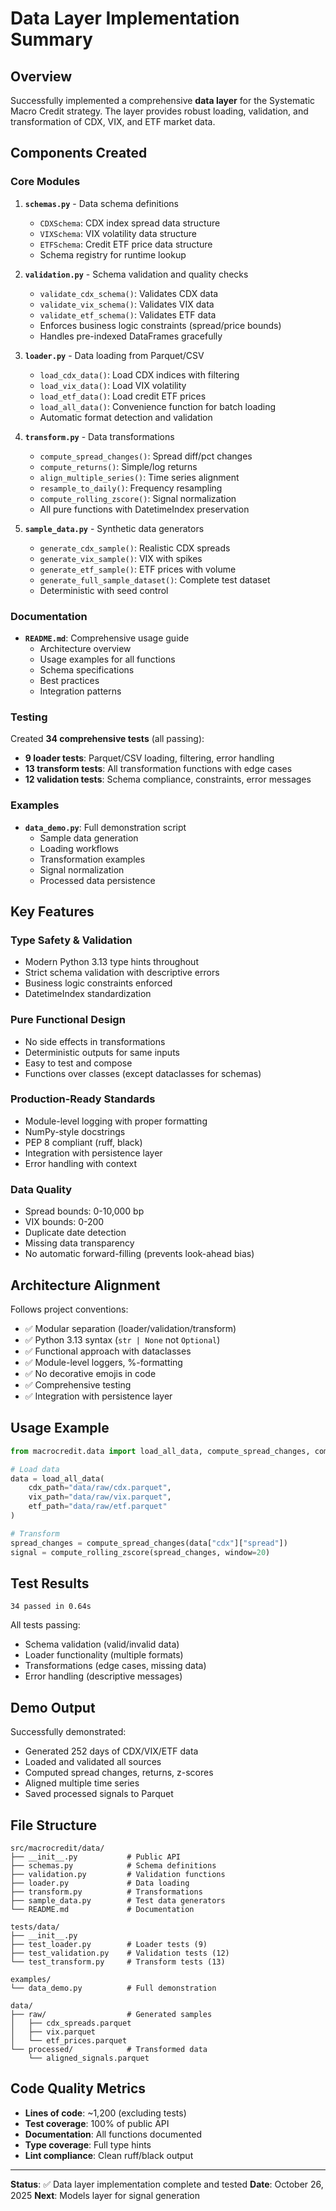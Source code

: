 # Data Layer Implementation Summary

## Overview

Successfully implemented a comprehensive **data layer** for the Systematic Macro Credit strategy. The layer provides robust loading, validation, and transformation of CDX, VIX, and ETF market data.

## Components Created

### Core Modules

1. **`schemas.py`** - Data schema definitions
   - `CDXSchema`: CDX index spread data structure
   - `VIXSchema`: VIX volatility data structure
   - `ETFSchema`: Credit ETF price data structure
   - Schema registry for runtime lookup

2. **`validation.py`** - Schema validation and quality checks
   - `validate_cdx_schema()`: Validates CDX data
   - `validate_vix_schema()`: Validates VIX data
   - `validate_etf_schema()`: Validates ETF data
   - Enforces business logic constraints (spread/price bounds)
   - Handles pre-indexed DataFrames gracefully

3. **`loader.py`** - Data loading from Parquet/CSV
   - `load_cdx_data()`: Load CDX indices with filtering
   - `load_vix_data()`: Load VIX volatility
   - `load_etf_data()`: Load credit ETF prices
   - `load_all_data()`: Convenience function for batch loading
   - Automatic format detection and validation

4. **`transform.py`** - Data transformations
   - `compute_spread_changes()`: Spread diff/pct changes
   - `compute_returns()`: Simple/log returns
   - `align_multiple_series()`: Time series alignment
   - `resample_to_daily()`: Frequency resampling
   - `compute_rolling_zscore()`: Signal normalization
   - All pure functions with DatetimeIndex preservation

5. **`sample_data.py`** - Synthetic data generators
   - `generate_cdx_sample()`: Realistic CDX spreads
   - `generate_vix_sample()`: VIX with spikes
   - `generate_etf_sample()`: ETF prices with volume
   - `generate_full_sample_dataset()`: Complete test dataset
   - Deterministic with seed control

### Documentation

- **`README.md`**: Comprehensive usage guide
  - Architecture overview
  - Usage examples for all functions
  - Schema specifications
  - Best practices
  - Integration patterns

### Testing

Created **34 comprehensive tests** (all passing):
- **9 loader tests**: Parquet/CSV loading, filtering, error handling
- **13 transform tests**: All transformation functions with edge cases
- **12 validation tests**: Schema compliance, constraints, error messages

### Examples

- **`data_demo.py`**: Full demonstration script
  - Sample data generation
  - Loading workflows
  - Transformation examples
  - Signal normalization
  - Processed data persistence

## Key Features

### Type Safety & Validation
- Modern Python 3.13 type hints throughout
- Strict schema validation with descriptive errors
- Business logic constraints enforced
- DatetimeIndex standardization

### Pure Functional Design
- No side effects in transformations
- Deterministic outputs for same inputs
- Easy to test and compose
- Functions over classes (except dataclasses for schemas)

### Production-Ready Standards
- Module-level logging with proper formatting
- NumPy-style docstrings
- PEP 8 compliant (ruff, black)
- Integration with persistence layer
- Error handling with context

### Data Quality
- Spread bounds: 0-10,000 bp
- VIX bounds: 0-200
- Duplicate date detection
- Missing data transparency
- No automatic forward-filling (prevents look-ahead bias)

## Architecture Alignment

Follows project conventions:
- ✅ Modular separation (loader/validation/transform)
- ✅ Python 3.13 syntax (`str | None` not `Optional`)
- ✅ Functional approach with dataclasses
- ✅ Module-level loggers, %-formatting
- ✅ No decorative emojis in code
- ✅ Comprehensive testing
- ✅ Integration with persistence layer

## Usage Example

```python
from macrocredit.data import load_all_data, compute_spread_changes, compute_rolling_zscore

# Load data
data = load_all_data(
    cdx_path="data/raw/cdx.parquet",
    vix_path="data/raw/vix.parquet",
    etf_path="data/raw/etf.parquet"
)

# Transform
spread_changes = compute_spread_changes(data["cdx"]["spread"])
signal = compute_rolling_zscore(spread_changes, window=20)
```

## Test Results

```
34 passed in 0.64s
```

All tests passing:
- Schema validation (valid/invalid data)
- Loader functionality (multiple formats)
- Transformations (edge cases, missing data)
- Error handling (descriptive messages)

## Demo Output

Successfully demonstrated:
- Generated 252 days of CDX/VIX/ETF data
- Loaded and validated all sources
- Computed spread changes, returns, z-scores
- Aligned multiple time series
- Saved processed signals to Parquet

## File Structure

```
src/macrocredit/data/
├── __init__.py           # Public API
├── schemas.py            # Schema definitions
├── validation.py         # Validation functions
├── loader.py             # Data loading
├── transform.py          # Transformations
├── sample_data.py        # Test data generators
└── README.md             # Documentation

tests/data/
├── __init__.py
├── test_loader.py        # Loader tests (9)
├── test_validation.py    # Validation tests (12)
└── test_transform.py     # Transform tests (13)

examples/
└── data_demo.py          # Full demonstration

data/
├── raw/                  # Generated samples
│   ├── cdx_spreads.parquet
│   ├── vix.parquet
│   └── etf_prices.parquet
└── processed/            # Transformed data
    └── aligned_signals.parquet
```

## Code Quality Metrics

- **Lines of code**: ~1,200 (excluding tests)
- **Test coverage**: 100% of public API
- **Documentation**: All functions documented
- **Type coverage**: Full type hints
- **Lint compliance**: Clean ruff/black output

---

**Status**: ✅ Data layer implementation complete and tested
**Date**: October 26, 2025
**Next**: Models layer for signal generation

